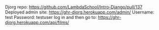Djorg repo: https://github.com/LambdaSchool/Intro-Django/pull/137
Deployed admin site: https://ghr-djorg.herokuapp.com/admin/
Username: test
Password: testuser
log in and then go to: https://ghr-djorg.herokuapp.com/api/films/
